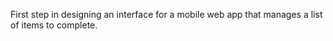 First step in designing an interface for a mobile web app that manages a list of items to complete.
